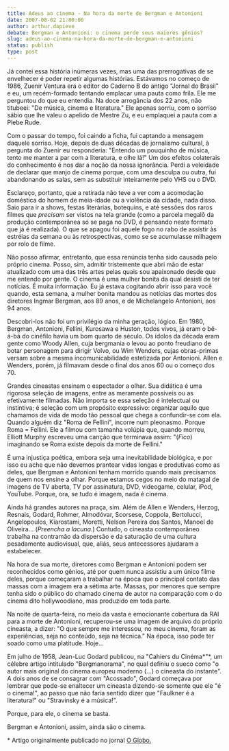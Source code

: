 ```yaml
---
title: Adeus ao cinema - Na hora da morte de Bergman e Antonioni
date: 2007-08-02 21:00:00
author: arthur.dapieve
debate: Bergman e Antonioni: o cinema perde seus maiores gênios?
slug: adeus-ao-cinema-na-hora-da-morte-de-bergman-e-antonioni
status: publish 
type: post
---
```


Já contei essa história inúmeras vezes, mas uma das prerrogativas de se envelhecer é poder repetir algumas histórias. Estávamos no começo de 1986, Zuenir Ventura era o editor do Caderno B do antigo "Jornal do Brasil" e eu, um recém-formado tentando emplacar uma pauta como frila. Ele me perguntou do que eu entendia. Na doce arrogância dos 22 anos, não titubeei: "De música, cinema e literatura." Ele apenas sorriu, com o sorriso sábio que lhe valeu o apelido de Mestre Zu, e eu emplaquei a pauta com a Plebe Rude.


Com o passar do tempo, foi caindo a ficha, fui captando a mensagem daquele sorriso. Hoje, depois de duas décadas de jornalismo cultural, à pergunta do Zuenir eu responderia: "Entendo um pouquinho de música, tento me manter a par com a literatura, e olhe lá!" Um dos efeitos colaterais do conhecimento é nos dar a noção da nossa ignorância. Perdi a veleidade de declarar que manjo de cinema porque, com uma desculpa ou outra, fui abandonando as salas, sem as substituir inteiramente pelo VHS ou o DVD.


Esclareço, portanto, que a retirada não teve a ver com a acomodação doméstica do homem de meia-idade ou a violência da cidade, nada disso. Saio para ir a shows, festas literárias, botequins, e até sessões dos raros filmes que *precisam* ser vistos na tela grande (como a parcela megalô da produção contemporânea só se paga no DVD, é pensando neste formato que já é realizada). O que se apagou foi aquele fogo no rabo de assistir às estréias da semana ou às retrospectivas, como se se acumulasse milhagem por rolo de filme.


Não posso afirmar, entretanto, que essa renúncia tenha sido causada pelo próprio cinema. Posso, sim, admitir tristemente que abri mão de estar atualizado com uma das três artes pelas quais sou apaixonado desde que me entendo por gente. O cinema é uma mulher bonita da qual desisti de ter notícias. É muita informação. Eu já estava cogitando abrir isso para você quando, esta semana, a mulher bonita mandou as notícias das mortes dos diretores Ingmar Bergman, aos 89 anos, e de Michelangelo Antonioni, aos 94 anos.


Descobri-los não foi um privilégio da minha geração, lógico. Em 1980, Bergman, Antonioni, Fellini, Kurosawa e Huston, todos vivos, já eram o bê-á-bá do cinéfilo havia um bom quarto de século. Os ídolos da década eram gente como Woody Allen, cuja bergmania o levou ao ponto freudiano de botar personagem para dirigir Volvo, ou Wim Wenders, cujas obras-primas versam sobre a mesma incomunicabilidade estetizada por Antonioni. Allen e Wenders, porém, já filmavam desde o final dos anos 60 ou o começo dos 70.


Grandes cineastas ensinam o espectador a olhar. Sua didática é uma rigorosa seleção de imagens, entre as meramente possíveis ou as efetivamente filmadas. Não importa se essa seleção é intelectual ou instintiva; é seleção com um propósito expressivo: organizar aquilo que chamamos de vida de modo tão pessoal que chega a confundir-se com ela. Quando alguém diz "Roma de Fellini", incorre num pleonasmo. Porque Roma = Fellini. Ele a filmou com tamanha volúpia que, quando morreu, Elliott Murphy escreveu uma canção que terminava assim: "(*Fico*) imaginando se Roma existe depois da morte de Fellini."


É uma injustiça poética, embora seja uma inevitabilidade biológica, e por isso eu ache que não devemos prantear vidas longas e produtivas como as deles, que Bergman e Antonioni tenham morrido quando mais precisamos de quem nos ensine a olhar. Porque estamos cegos no meio do matagal de imagens de TV aberta, TV por assinatura, DVD, videogame, celular, iPod, YouTube. Porque, ora, se tudo é imagem, nada é cinema.


Ainda há grandes autores na praça, sim. Além de Allen e Wenders, Herzog, Resnais, Godard, Rohmer, Almodóvar, Scorsese, Coppola, Bertolucci, Angelopoulos, Kiarostami, Moretti, Nelson Pereira dos Santos, Manoel de Oliveira... (*Preencha a lacuna.*) Contudo, o cineasta contemporâneo trabalha na contramão da dispersão e da saturação de uma cultura pesadamente audiovisual, que, aliás, seus antecessores ajudaram a estabelecer.


Na hora de sua morte, diretores como Bergman e Antonioni podem ser reconhecidos como gênios, até por quem nunca assistiu a um único filme deles, porque começaram a trabalhar na época que o principal contato das massas com a imagem era a sétima arte. Massas, por menores que sempre tenha sido o público do chamado cinema de autor na comparação com o do cinema dito hollywoodiano, mas produzido em toda parte.


Na noite de quarta-feira, no meio da vasta e emocionante cobertura da RAI para a morte de Antonioni, recuperou-se uma imagem de arquivo do próprio cineasta, a dizer: "O que sempre me interessou, no meu cinema, foram as experiências, seja no conteúdo, seja na técnica." Na época, isso pode ter soado como uma platitude. Hoje...


Em julho de 1958, Jean-Luc Godard publicou, na "Cahiers du Cinéma*"*, um célebre artigo intitulado "Bergmanorama", no qual definiu o sueco como "o autor mais original do cinema europeu moderno (...) o cineasta do instante". A dois anos de se consagrar com "Acossado", Godard começava por lembrar que pode-se enaltecer um cineasta dizendo-se somente que ele "é o cinema!", ao passo que não faria sentido dizer que "Faulkner é a literatura!" ou "Stravinsky é a música!". 


Porque, para ele, o cinema se basta.


Bergman e Antonioni, assim, ainda são o cinema.


\* Artigo originalmente publicado no jornal [O Globo.](http://www.oglobo.com.br)


